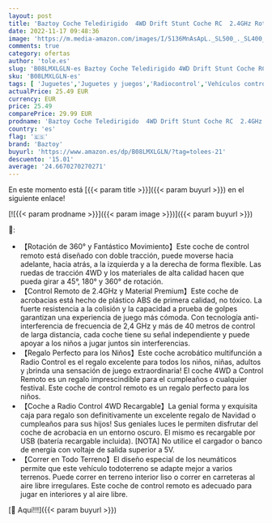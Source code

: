 ```yaml
---
layout: post
title: 'Baztoy Coche Teledirigido  4WD Drift Stunt Coche RC  2.4GHz Rotación de 360°Coche de Juguetes Niños 2 3 4 5 6 7 8 9 10 11 12 13 Años  Coche Radiocontrol para Regalos Navidad Cumpleaños Juegos'
date: 2022-11-17 09:48:36
image: 'https://m.media-amazon.com/images/I/5136MnAsApL._SL500_._SL400_.jpg'
comments: true
category: ofertas
author: 'tole.es'
slug: 'B08LMXLGLN-es Baztoy Coche Teledirigido 4WD Drift Stunt Coche RC 2.4GHz...'
sku: 'B08LMXLGLN-es'
tags: [ 'Juguetes','Juguetes y juegos','Radiocontrol','Vehículos controlados por aplicación y control remoto','Vehículos de construcción RC de juguete para niños','baztoy','navidad','🇪🇸', ]
actualPrice: 25.49 EUR
currency: EUR
price: 25.49
comparePrice: 29.99 EUR
prodname: 'Baztoy Coche Teledirigido  4WD Drift Stunt Coche RC  2.4GHz Rotación de 360°Coche de Juguetes Niños 2 3 4 5 6 7 8 9 10 11 12 13 Años  Coche Radiocontrol para Regalos Navidad Cumpleaños Juegos'
country: 'es'
flag: '🇪🇸'
brand: 'Baztoy'
buyurl: 'https://www.amazon.es/dp/B08LMXLGLN/?tag=tolees-21'
descuento: '15.01'
average: '24.6670270270271'
---
```


En este momento está [{{< param title >}}]({{< param buyurl >}}) en el siguiente enlace!

[![{{< param prodname >}}]({{< param image >}})]({{< param buyurl >}})

🔎:

- 【Rotación de 360° y Fantástico Movimiento】Este coche de control remoto está diseñado con doble tracción, puede moverse hacia adelante, hacia atrás, a la izquierda y a la derecha de forma flexible. Las ruedas de tracción 4WD y los materiales de alta calidad hacen que pueda girar a 45°, 180° y 360° de rotación.
- 【Control Remoto de 2.4GHz y Material Premium】Este coche de acrobacias está hecho de plástico ABS de primera calidad, no tóxico. La fuerte resistencia a la colisión y la capacidad a prueba de golpes garantizan una experiencia de juego más cómoda. Con tecnología anti-interferencia de frecuencia de 2,4 GHz y más de 40 metros de control de larga distancia, cada coche tiene su señal independiente y puede apoyar a los niños a jugar juntos sin interferencias.
- 【Regalo Perfecto para los Niños】Este coche acrobático multifunción a Radio Control es el regalo excelente para todos los niños, niñas, adultos y ¡brinda una sensación de juego extraordinaria! El coche 4WD a Control Remoto es un regalo imprescindible para el cumpleaños o cualquier festival. Este coche de control remoto es un regalo perfecto para los niños.
- 【Coche a Radio Control 4WD Recargable】La genial forma y exquisita caja para regalo son definitivamente un excelente regalo de Navidad o cumpleaños para sus hijos! Sus geniales luces le permiten disfrutar del coche de acrobacia en un entorno oscuro. El mismo es recargable por USB (batería recargable incluida). [NOTA] No utilice el cargador o banco de energía con voltaje de salida superior a 5V.
- 【Correr en Todo Terreno】El diseño especial de los neumáticos permite que este vehículo todoterreno se adapte mejor a varios terrenos. Puede correr en terreno interior liso o correr en carreteras al aire libre irregulares. Este coche de control remoto es adecuado para jugar en interiores y al aire libre.

[🛒 Aquí!!!]({{< param buyurl >}})
